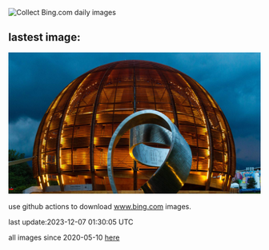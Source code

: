 ![Collect Bing.com daily images](https://github.com/counter2015/bing-daily-images/workflows/Collect%20Bing.com%20daily%20images/badge.svg)
## lastest image:
![](images/CERNCenter.jpg)

use github actions to download www.bing.com images.

last update:2023-12-07 01:30:05 UTC

all images since 2020-05-10 [here](https://github.com/counter2015/bing-daily-images/tree/master/images) 
